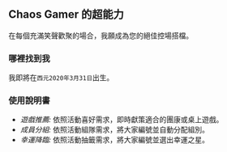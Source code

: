 ## Chaos Gamer 的超能力

在每個充滿笑聲歡聚的場合，我願成為您的絕佳控場搭檔。

### 哪裡找到我

我即將在`西元2020年3月31日`出生。

### 使用說明書

* _遊戲推薦:_ 依照活動喜好需求，即時獻策適合的團康或桌上遊戲。
* _成員分組:_ 依照活動組隊需求，將大家編號並自動分配組別。
* _幸運降臨:_ 依照活動抽籤需求，將大家編號並選出幸運之星。

